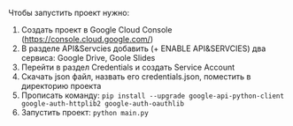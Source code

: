 Чтобы запустить проект нужно:

1. Создать проект в Google Cloud Console (https://console.cloud.google.com/)
2. В разделе API&Servcies добавить (+ ENABLE API&SERVCIES) два сервиса: Google Drive, Goole Slides
3. Перейти в раздел Credentials и создать Service Account
4. Скачать json файл, назвать его credentials.json, поместить в директорию проекта
5. Прописать команду:
```pip install --upgrade google-api-python-client google-auth-httplib2 google-auth-oauthlib```
6. Запустить проект:
```python main.py```